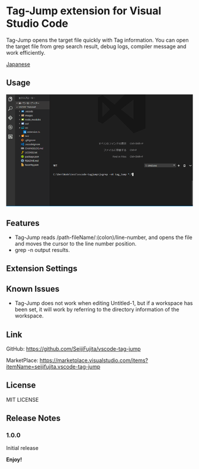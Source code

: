

# Tag-Jump extension for Visual Studio Code 

Tag-Jump opens the target file quickly with Tag information.
You can open the target file from grep search result, debug logs, compiler message and work efficiently.

[Japanese](https://github.com/SeijiFujita/vscode-tag-jump/blob/master/README_JPN.md)

## Usage

![Tag-Jump usage](https://raw.githubusercontent.com/SeijiFujita/vscode-tag-jump/master/images/tagjump_usage.gif)
<!-- ![Tag-Jump usage](images/tagjump_usage.gif) -->


## Features

* Tag-Jump reads /path-fileName/:(colon)/line-number, and opens the file and moves the cursor to the line number position.
* grep -n output results.

<!-- ## Requirements -->

## Extension Settings

## Known Issues

* Tag-Jump does not work when editing Untitled-1, but if a workspace has been set, it will work by referring to the directory information of the workspace.

## Link

GitHub: https://github.com/SeijiFujita/vscode-tag-jump

MarketPlace: https://marketplace.visualstudio.com/items?itemName=seijifujita.vscode-tag-jump

## License

MIT LICENSE

## Release Notes

### 1.0.0

Initial release


**Enjoy!**
